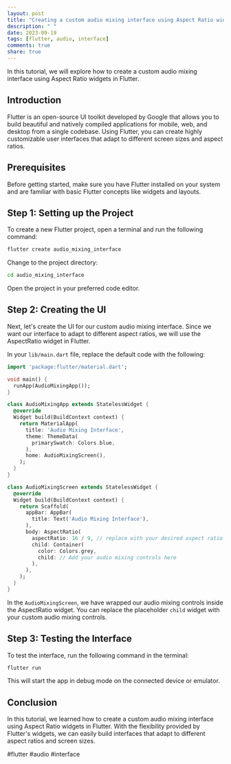 ```yaml
---
layout: post
title: "Creating a custom audio mixing interface using Aspect Ratio widgets in Flutter"
description: " "
date: 2023-09-19
tags: [flutter, audio, interface]
comments: true
share: true
---
```


In this tutorial, we will explore how to create a custom audio mixing interface using Aspect Ratio widgets in Flutter. 

## Introduction

Flutter is an open-source UI toolkit developed by Google that allows you to build beautiful and natively compiled applications for mobile, web, and desktop from a single codebase. Using Flutter, you can create highly customizable user interfaces that adapt to different screen sizes and aspect ratios.

## Prerequisites

Before getting started, make sure you have Flutter installed on your system and are familiar with basic Flutter concepts like widgets and layouts.

## Step 1: Setting up the Project

To create a new Flutter project, open a terminal and run the following command:

```bash
flutter create audio_mixing_interface
```

Change to the project directory:

```bash
cd audio_mixing_interface
```

Open the project in your preferred code editor.

## Step 2: Creating the UI

Next, let's create the UI for our custom audio mixing interface. Since we want our interface to adapt to different aspect ratios, we will use the AspectRatio widget in Flutter.

In your `lib/main.dart` file, replace the default code with the following:

```dart
import 'package:flutter/material.dart';

void main() {
  runApp(AudioMixingApp());
}

class AudioMixingApp extends StatelessWidget {
  @override
  Widget build(BuildContext context) {
    return MaterialApp(
      title: 'Audio Mixing Interface',
      theme: ThemeData(
        primarySwatch: Colors.blue,
      ),
      home: AudioMixingScreen(),
    );
  }
}

class AudioMixingScreen extends StatelessWidget {
  @override
  Widget build(BuildContext context) {
    return Scaffold(
      appBar: AppBar(
        title: Text('Audio Mixing Interface'),
      ),
      body: AspectRatio(
        aspectRatio: 16 / 9, // replace with your desired aspect ratio
        child: Container(
          color: Colors.grey,
          child: // Add your audio mixing controls here
        ),
      ),
    );
  }
}
```

In the `AudioMixingScreen`, we have wrapped our audio mixing controls inside the AspectRatio widget. You can replace the placeholder `child` widget with your custom audio mixing controls.

## Step 3: Testing the Interface

To test the interface, run the following command in the terminal:

```bash
flutter run
```

This will start the app in debug mode on the connected device or emulator.

## Conclusion

In this tutorial, we learned how to create a custom audio mixing interface using Aspect Ratio widgets in Flutter. With the flexibility provided by Flutter's widgets, we can easily build interfaces that adapt to different aspect ratios and screen sizes.

#flutter #audio #interface